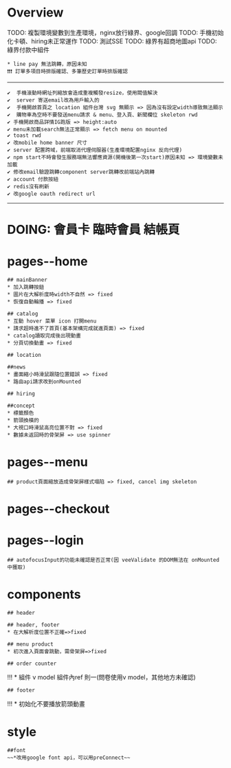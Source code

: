 # Overview
  TODO: 複製環境變數到生產環境，nginx放行綠界、google回調
  TODO: 手機初始化卡頓、hiring未正常運作
  TODO: 測試SSE
  TODO: 綠界有超商地圖api
  TODO: 綠界付款中組件

    * line pay 無法跳轉，原因未知
    ❗❗❗ 訂單多項目時排版確認、多筆歷史訂單時排版確認
------------------------------------------------------------------------
    ✔️  手機滾動時網址列縮放會造成重複觸發resize，使用閥值解決
    ✔️  server 寄送email改為用戶輸入的
    ✔️  手機開啟首頁之 location 組件台灣 svg 無顯示 => 因為沒有設定width導致無法顯示
    ✔️  購物車為空時不要發送menu請求 & menu、登入頁、新聞欄位 skeleton rwd 
    ✔️ 手機開啟商品詳情IG跑版 => height:auto
    ✔️ menu未加載search無法正常顯示 => fetch menu on mounted
    ✔️ toast rwd
    ✔️ 改mobile home banner 尺寸
    ✔️ server 配置跨域，前端取消代理伺服器(生產環境配置nginx 反向代理)
    ✔️ npm start不時會發生服務端無法響應資源(開機後第一次start)原因未知 => 環境變數未加載
    ✔️ 修改email驗證跳轉component server跳轉改前端站內跳轉
    ✔️ account 付款按紐
    ✔️ redis沒有刷新
    ✔️ 改google oauth redirect url
------------------------------------------------------------------------
# DOING: 會員卡 臨時會員 結帳頁

# pages--home 
    ## mainBanner
    * 加入跳轉按鈕
    * 圖片在大解析度時width不自然 => fixed
    * 恢復自動輪播 => fixed

    ## catalog
    * 互動 hover 菜單 icon 打開menu
    * 請求超時進不了首頁(基本架構完成就進頁面) => fixed
    * catalog讀取完成後出現動畫
    * 分頁切換動畫 => fixed

    ## location

    ##news
    * 畫面縮小時滑鼠跟隨位置錯誤 => fixed
    * 路由api請求改到onMounted

    ## hiring

    ##concept
    * 標籤顏色
    * 箭頭換橫的
    * 大視口時滑鼠高亮位置不對 => fixed
    * 數據未返回時的骨架屏 => use spinner

# pages--menu
    ## product頁面縮放造成骨架屏樣式塌陷 => fixed, cancel img skeleton

# pages--checkout


# pages--login
    ## autofocusInput的功能未確認是否正常(因 veeValidate 的DOM無法在 onMounted 中獲取)

# components
    ## header

    ## header, footer
    * 在大解析度位置不正確=>fixed

    ## menu product
    * 初次進入頁面會跳動，需骨架屏=>fixed

    ## order counter
!!! * 組件 v model 組件內ref 則一(問卷使用v model，其他地方未確認)

    ## footer
!!! * 初始化不要播放箭頭動畫

# style
    ##font
    ~~*改用google font api，可以用preConnect~~

    